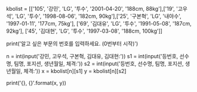 kbolist = [['105', '강민', 'LG', '투수', '2001-04-20', '188cm, 88kg'],['19', '고우석', 'LG', '투수', '1998-08-06', '182cm, 90kg'],['25', '구본혁', 'LG', '내야수', '1997-01-11', '177cm, 75kg'], ['69', '김대유', 'LG', '투수', '1991-05-08', '187cm, 92kg'], ['45', '김대현', 'LG', '투수', '1997-03-08', '188cm, 100kg']]

print('알고 싶은 부문의 번호를 입력하세요. (0번부터 시작)')

n = int(input('강민, 고우석, 구본혁, 김대유, 김대현:'))
s1 = int(input('등번호, 선수명, 팀명, 포지션, 생년월일, 체격:'))
s2 = int(input('등번호, 선수명, 팀명, 포지션, 생년월일, 체격:'))
x = kbolist[n][s1]
y = kbolist[n][s2]

print('{}, {}'.format(x, y))
